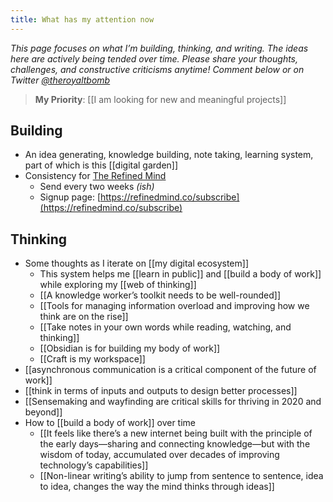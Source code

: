```yaml
---
title: What has my attention now
---
```

*This page focuses on what I’m building, thinking, and writing. The ideas here are actively being tended over time. Please share your thoughts, challenges, and constructive criticisms anytime! Comment below or on Twitter [@theroyaltbomb](https://twitter.com/theroyaltbomb)*

> **My Priority**: [[I am looking for new and meaningful projects]]

## Building
* An idea generating, knowledge building, note taking, learning system, part of which is this [[digital garden]]
* Consistency for [The Refined Mind](https://refinedmind.co)
	* Send every two weeks *(ish)*
	* Signup page: [https://refinedmind.co/subscribe](https://refinedmind.co/subscribe)

## Thinking
- Some thoughts as I iterate on [[my digital ecosystem]]
	* This system helps me [[learn in public]] and [[build a body of work]] while exploring my [[web of thinking]]
	* [[A knowledge worker’s toolkit needs to be well-rounded]]
	* [[Tools for managing information overload and improving how we think are on the rise]]
	* [[Take notes in your own words while reading, watching, and thinking]]
	* [[Obsidian is for building my body of work]]
	* [[Craft is my workspace]]
- [[asynchronous communication is a critical component of the future of work]]
- [[think in terms of inputs and outputs to design better processes]]
- [[Sensemaking and wayfinding are critical skills for thriving in 2020 and beyond]]
- How to [[build a body of work]] over time
	- [[It feels like there’s a new internet being built with the principle of the early days—sharing and connecting knowledge—but with the wisdom of today, accumulated over decades of improving technology’s capabilities]]
	- [[Non-linear writing’s ability to jump from sentence to sentence, idea to idea, changes the way the mind thinks through ideas]]